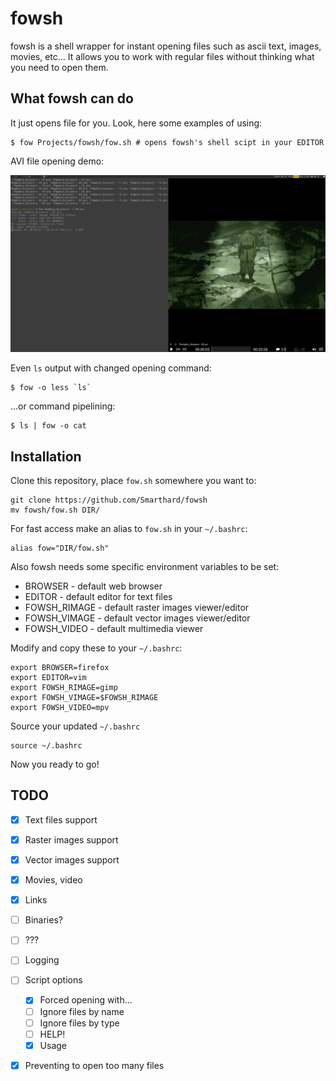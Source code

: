 # fowsh 
fowsh is a shell wrapper for instant opening files such as ascii text, images, movies, etc... It allows you to work with regular files without thinking what you need to open them.

## What fowsh can do

It just opens file for you. Look, here some examples of using:

```shell
$ fow Projects/fowsh/fow.sh # opens fowsh's shell scipt in your EDITOR
```

AVI file opening demo:

![demo mpv](https://github.com/Smarthard/fowsh/blob/master/images/demo_mpv.png)

Even `ls` output with changed opening command:

```shell
$ fow -o less `ls`
```

...or command pipelining:

```shell
$ ls | fow -o cat
```

## Installation

Clone this repository, place `fow.sh` somewhere you want to:
```shell
git clone https://github.com/Smarthard/fowsh
mv fowsh/fow.sh DIR/
```

For fast access make an alias to `fow.sh` in your `~/.bashrc`:
```shell
alias fow="DIR/fow.sh"
```

Also fowsh needs some specific environment variables to be set:
- BROWSER - default web browser
- EDITOR - default editor for text files
- FOWSH\_RIMAGE - default raster images viewer/editor
- FOWSH\_VIMAGE - default vector images viewer/editor
- FOWSH\_VIDEO - default multimedia viewer

Modify and copy these to your `~/.bashrc`:
```shell
export BROWSER=firefox
export EDITOR=vim
export FOWSH_RIMAGE=gimp
export FOWSH_VIMAGE=$FOWSH_RIMAGE
export FOWSH_VIDEO=mpv
```

Source your updated `~/.bashrc`
```shell
source ~/.bashrc
```

Now you ready to go!

## TODO
- [x] Text files support
- [x] Raster images support
- [x] Vector images support
- [x] Movies, video
- [x] Links
- [ ] Binaries?
- [ ] ???
- [ ] Logging
- [ ] Script options
   - [x] Forced opening with...
   - [ ] Ignore files by name
   - [ ] Ignore files by type
   - [ ] HELP!
   - [x] Usage
- [x] Preventing to open too many files

